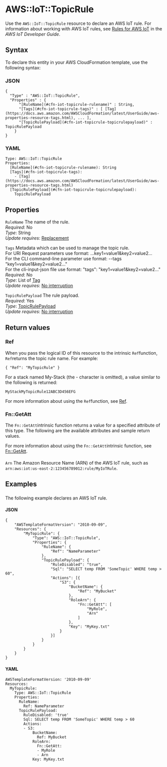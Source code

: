 # AWS::IoT::TopicRule<a name="aws-resource-iot-topicrule"></a>

Use the `AWS::IoT::TopicRule` resource to declare an AWS IoT rule\. For information about working with AWS IoT rules, see [Rules for AWS IoT](https://docs.aws.amazon.com/iot/latest/developerguide/iot-rules.html) in the *AWS IoT Developer Guide*\.

## Syntax<a name="aws-resource-iot-topicrule-syntax"></a>

To declare this entity in your AWS CloudFormation template, use the following syntax:

### JSON<a name="aws-resource-iot-topicrule-syntax.json"></a>

```
{
  "Type" : "AWS::IoT::TopicRule",
  "Properties" : {
      "[RuleName](#cfn-iot-topicrule-rulename)" : String,
      "[Tags](#cfn-iot-topicrule-tags)" : [ [Tag](https://docs.aws.amazon.com/AWSCloudFormation/latest/UserGuide/aws-properties-resource-tags.html), ... ],
      "[TopicRulePayload](#cfn-iot-topicrule-topicrulepayload)" : TopicRulePayload
    }
}
```

### YAML<a name="aws-resource-iot-topicrule-syntax.yaml"></a>

```
Type: AWS::IoT::TopicRule
Properties: 
  [RuleName](#cfn-iot-topicrule-rulename): String
  [Tags](#cfn-iot-topicrule-tags): 
    - [Tag](https://docs.aws.amazon.com/AWSCloudFormation/latest/UserGuide/aws-properties-resource-tags.html)
  [TopicRulePayload](#cfn-iot-topicrule-topicrulepayload): 
    TopicRulePayload
```

## Properties<a name="aws-resource-iot-topicrule-properties"></a>

`RuleName`  <a name="cfn-iot-topicrule-rulename"></a>
The name of the rule\.  
*Required*: No  
*Type*: String  
*Update requires*: [Replacement](https://docs.aws.amazon.com/AWSCloudFormation/latest/UserGuide/using-cfn-updating-stacks-update-behaviors.html#update-replacement)

`Tags`  <a name="cfn-iot-topicrule-tags"></a>
Metadata which can be used to manage the topic rule\.  
For URI Request parameters use format: \.\.\.key1=value1&key2=value2\.\.\.  
For the CLI command\-line parameter use format: \-\-tags "key1=value1&key2=value2\.\.\."  
For the cli\-input\-json file use format: "tags": "key1=value1&key2=value2\.\.\."
*Required*: No  
*Type*: List of [Tag](https://docs.aws.amazon.com/AWSCloudFormation/latest/UserGuide/aws-properties-resource-tags.html)  
*Update requires*: [No interruption](https://docs.aws.amazon.com/AWSCloudFormation/latest/UserGuide/using-cfn-updating-stacks-update-behaviors.html#update-no-interrupt)

`TopicRulePayload`  <a name="cfn-iot-topicrule-topicrulepayload"></a>
The rule payload\.  
*Required*: Yes  
*Type*: [TopicRulePayload](aws-properties-iot-topicrule-topicrulepayload.md)  
*Update requires*: [No interruption](https://docs.aws.amazon.com/AWSCloudFormation/latest/UserGuide/using-cfn-updating-stacks-update-behaviors.html#update-no-interrupt)

## Return values<a name="aws-resource-iot-topicrule-return-values"></a>

### Ref<a name="aws-resource-iot-topicrule-return-values-ref"></a>

 When you pass the logical ID of this resource to the intrinsic `Ref`function, `Ref`returns the topic rule name\. For example:

 `{ "Ref": "MyTopicRule" }` 

For a stack named My\-Stack \(the \- character is omitted\), a value similar to the following is returned:

 `MyStackMyTopicRule12ABC3D456EFG` 

For more information about using the `Ref`function, see [Ref](https://docs.aws.amazon.com/AWSCloudFormation/latest/UserGuide/intrinsic-function-reference-ref.html)\.

### Fn::GetAtt<a name="aws-resource-iot-topicrule-return-values-fn--getatt"></a>

The `Fn::GetAtt`intrinsic function returns a value for a specified attribute of this type\. The following are the available attributes and sample return values\.

For more information about using the `Fn::GetAtt`intrinsic function, see [Fn::GetAtt](https://docs.aws.amazon.com/AWSCloudFormation/latest/UserGuide/intrinsic-function-reference-getatt.html)\.

#### <a name="aws-resource-iot-topicrule-return-values-fn--getatt-fn--getatt"></a>

`Arn`  <a name="Arn-fn::getatt"></a>
The Amazon Resource Name \(ARN\) of the AWS IoT rule, such as `arn:aws:iot:us-east-2:123456789012:rule/MyIoTRule`\.

## Examples<a name="aws-resource-iot-topicrule--examples"></a>

### <a name="aws-resource-iot-topicrule--examples--"></a>

The following example declares an AWS IoT rule\.

#### JSON<a name="aws-resource-iot-topicrule--examples----json"></a>

```
{
	"AWSTemplateFormatVersion": "2010-09-09",
	"Resources": {
		"MyTopicRule": {
			"Type": "AWS::IoT::TopicRule",
			"Properties": {
				"RuleName": {
					"Ref": "NameParameter"
				},
				"TopicRulePayload": {
					"RuleDisabled": "true",
					"Sql": "SELECT temp FROM 'SomeTopic' WHERE temp > 60",
					"Actions": [{
						"S3": {
							"BucketName": {
								"Ref": "MyBucket"
							},
							"RoleArn": {
								"Fn::GetAtt": [
									"MyRole",
									"Arn"
								]
							},
							"Key": "MyKey.txt"
						}
					}]
				}
			}
		}
	}
}
```

#### YAML<a name="aws-resource-iot-topicrule--examples----yaml"></a>

```
AWSTemplateFormatVersion: '2010-09-09'
Resources:
  MyTopicRule:
    Type: AWS::IoT::TopicRule
    Properties:
      RuleName:
        Ref: NameParameter
      TopicRulePayload:
        RuleDisabled: 'true'
        Sql: SELECT temp FROM 'SomeTopic' WHERE temp > 60
        Actions:
        - S3:
            BucketName:
              Ref: MyBucket
            RoleArn:
              Fn::GetAtt:
              - MyRole
              - Arn
            Key: MyKey.txt
```